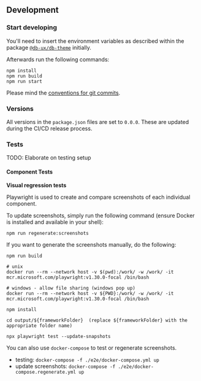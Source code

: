 ## Development

### Start developing

You'll need to insert the environment variables as described within the package [`@db-ux/db-theme`](https://www.npmjs.com/package/@db-ux/db-theme) initially.

Afterwards run the following commands:

```shell
npm install
npm run build
npm run start
```

Please mind the [conventions for git commits](/docs/conventions.md#user-content-git-commits-conventions).

### Versions

All versions in the `package.json` files are set to `0.0.0`. These are updated during the CI/CD release process.

### Tests

TODO: Elaborate on testing setup

#### Component Tests

**Visual regression tests**

Playwright is used to create and compare screenshots of each individual component.

To update screenshots, simply run the following command (ensure Docker is installed and available in your shell):

```shell
npm run regenerate:screenshots
```

If you want to generate the screenshots manually, do the following:

```shell
npm run build

# unix
docker run --rm --network host -v $(pwd):/work/ -w /work/ -it mcr.microsoft.com/playwright:v1.30.0-focal /bin/bash

# windows - allow file sharing (windows pop up)
docker run --rm --network host -v ${PWD}:/work/ -w /work/ -it mcr.microsoft.com/playwright:v1.30.0-focal /bin/bash

npm install

cd output/${frameworkFolder}  (replace ${frameworkFolder} with the appropriate folder name)

npx playwright test --update-snapshots
```

You can also use `docker-compose` to test or regenerate screenshots.

- testing: `docker-compose -f ./e2e/docker-compose.yml up`
- update screenshots: `docker-compose -f ./e2e/docker-compose.regenerate.yml up`
